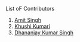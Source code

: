 List oF Contributors
1. [Amit Singh](https://github.com/dkaiamit)
2. [Khushi Kumari](https://github.com/khushkuu)
3. [Dhananjay Kumar Singh](https://github.com/theoldnerd)

